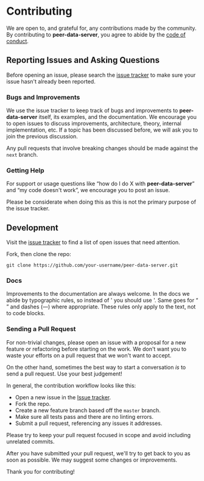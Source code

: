 # Contributing

We are open to, and grateful for, any contributions made by the community. By contributing to **peer-data-server**, you agree to abide by the [code of conduct](https://github.com/vardius/peer-data-server/blob/master/CODE_OF_CONDUCT.md).

## Reporting Issues and Asking Questions

Before opening an issue, please search the [issue tracker](https://github.com/vardius/peer-data-server/issues) to make sure your issue hasn't already been reported.

### Bugs and Improvements

We use the issue tracker to keep track of bugs and improvements to **peer-data-server** itself, its examples, and the documentation. We encourage you to open issues to discuss improvements, architecture, theory, internal implementation, etc. If a topic has been discussed before, we will ask you to join the previous discussion.

Any pull requests that involve breaking changes should be made against the `next` branch.

### Getting Help

For support or usage questions like “how do I do X with **peer-data-server**” and “my code doesn't work”, we encourage you to post an issue.

Please be considerate when doing this as this is not the primary purpose of the issue tracker.

## Development

Visit the [issue tracker](https://github.com/vardius/peer-data-server/issues) to find a list of open issues that need attention.

Fork, then clone the repo:

```
git clone https://github.com/your-username/peer-data-server.git
```

### Docs

Improvements to the documentation are always welcome. In the docs we abide by typographic rules, so instead of ' you should use '. Same goes for “ ” and dashes (—) where appropriate. These rules only apply to the text, not to code blocks.

### Sending a Pull Request

For non-trivial changes, please open an issue with a proposal for a new feature or refactoring before starting on the work. We don't want you to waste your efforts on a pull request that we won't want to accept.

On the other hand, sometimes the best way to start a conversation *is* to send a pull request. Use your best judgement!

In general, the contribution workflow looks like this:

* Open a new issue in the [Issue tracker](https://github.com/vardius/peer-data-server/issues).
* Fork the repo.
* Create a new feature branch based off the `master` branch.
* Make sure all tests pass and there are no linting errors.
* Submit a pull request, referencing any issues it addresses.

Please try to keep your pull request focused in scope and avoid including unrelated commits.

After you have submitted your pull request, we'll try to get back to you as soon as possible. We may suggest some changes or improvements.

Thank you for contributing!
